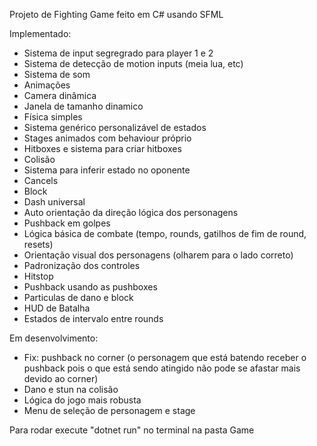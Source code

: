 Projeto de Fighting Game feito em C# usando SFML 

Implementado:
- Sistema de input segregrado para player 1 e 2
- Sistema de detecção de motion inputs (meia lua, etc)
- Sistema de som
- Animações
- Camera dinâmica
- Janela de tamanho dinamico
- Física simples
- Sistema genérico personalizável de estados
- Stages animados com behaviour próprio
- Hitboxes e sistema para criar hitboxes
- Colisão
- Sistema para inferir estado no oponente
- Cancels
- Block
- Dash universal
- Auto orientação da direção lógica dos personagens
- Pushback em golpes
- Lógica básica de combate (tempo, rounds, gatilhos de fim de round, resets)
- Orientação visual dos personagens (olharem para o lado correto)
- Padronização dos controles
- Hitstop
- Pushback usando as pushboxes
- Particulas de dano e block
- HUD de Batalha
- Estados de intervalo entre rounds

Em desenvolvimento:
- Fix: pushback no corner (o personagem que está batendo receber o pushback pois o que está sendo atingido não pode se afastar mais devido ao corner)
- Dano e stun na colisão
- Lógica do jogo mais robusta
- Menu de seleção de personagem e stage

Para rodar execute "dotnet run" no terminal na pasta Game
